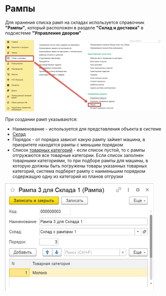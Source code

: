 # Рампы

Для хранения списка рамп на складах используется справочник **"Рампы"**, который расположен в разделе **"Склад и доставка"** в подсистеме **"Управление двором"**

[![1][1]][1]

При создании рамп указываются:

- Наименование - используется для представления объекта в системе
- [Склад](../CommonInformation/Warehouse.md)
- Порядок - от порядка зависит какую рампу займет машина, в приоритете находятся рампы с меньшим порядком
- Список [товарных категорий](../CommonInformation/РroductCategory.md) - если список пустой, то с рампы отгружаются все товарные категории. Если список заполнен товарными категориями, то при подборе рампы для машины, в которую должны быть погружены товары указанных товарных категорий, система подберет рампу с наименьшим порядком содержащую одну из категорий из планов отгрузки

[![2][2]][2]

[1]: Ramps.assets/1.png
[2]: Ramps.assets/2.png
